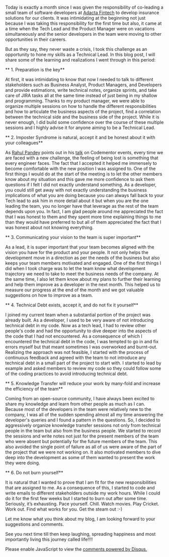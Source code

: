 <!-- 
.. title: Learnings from a month of being an Assistant Tech Lead!
.. slug: learnings-from-a-month-of-being-a-tech-lead
.. date: 2022-01-18 21:44:47 UTC+05:30
.. tags: 
.. category: 
.. link: 
.. description: 
.. type: text
-->

Today is exactly a month since I was given the responsibility of co-leading a small team of software developers at [Adacta Fintech](https://www.adacta-fintech.com/) to develop insurance solutions for our clients. It was intimidating at the beginning not just because I was taking this responsibility for the first time but also, it came at a time when the Tech Lead and the Product Manager were on vacations simultaneously and the senior developers in the team were moving to other opportunities in their careers.

But as they say, they never waste a crisis, I took this challenge as an opportunity to hone my skills as a Technical Lead. In this blog post, I will share some of the learning and realizations I went through in this period:

** 1. Preparation is the key**

At first, it was intimidating to know that now I needed to talk to different stakeholders such as Business Analyst, Product Managers, and Developers and provide estimations, write technical notes, organize sprints, and take care of JIRA tasks all at the same time instead of just being in my shallow and programming. Thanks to my product manager, we were able to organize multiple sessions on how to handle the different responsibilities and how to articulate the business aspects of the project, find a correlation between the technical side and the business side of the project. While it is never enough, I did build some confidence over the course of these multiple sessions and I highly advise it for anyone aiming to be a Technical Lead.

** 2. Imposter Syndrome is natural, accept it and be honest about it with your colleagues**

As [Rahul Pandey](https://www.linkedin.com/in/rpandey1234/) points out in his [talk](https://www.youtube.com/watch?v=F_CLhDvtYrs&ab_channel=Codementor) on Codementor events, every time we are faced with a new challenge, the feeling of being lost is something that every engineer faces. The fact that I accepted it helped me immensely to become comfortable with the new position I was assigned to. One of the first things I would do at the start of the meeting is to let the other members know about my situation and this gave me more confidence to ask them questions if I felt I did not exactly understand something. As a developer, you could still get away with not exactly understanding the business implications of what you are doing because you can always fall back to your Tech lead to ask him in more detail about it but when you are the one leading the team, you no longer have that leverage as the rest of the team depends upon you. In fact, I am glad people around me appreciated the fact that I was honest to them and they spent more time explaining things to me than they would have preferred to but all of them appreciated the fact that I was honest about not knowing everything.

** 3. Communicating your vision to the team is super important**

As a lead, it is super important that your team becomes aligned with the vision you have for the product and your people. It not only helps the development move in a direction as per the needs of the business but also keeps your team members motivated and engaged. One of the first things I did when I took charge was to let the team know what development trajectory we need to take to meet the business needs of the company. At the same time, I also let them know about my plans to further their learning and help them improve as a developer in the next month. This helped us to measure our progress at the end of the month and we got valuable suggestions on how to improve as a team.

** 4. Technical Debt exists, accept it, and do not fix it yourself**

I joined my current team when a substantial portion of the project was already built. As a developer, I used to be very aware of not introducing technical debt in my code. Now as a tech lead, I had to review other people's code and had the opportunity to dive deeper into the aspects of the code that I had not encountered. As a consequence of which I encountered the technical debt in the code, I was tempted to go in and fix errors myself but that meant sometimes I was overworked and burnt-out. Realizing the approach was not feasible, I started with the process of continuous feedback and agreed with the team to not introduce any technical debt in a small part of the project to start with. I started to lead by example and asked members to review my code so they could follow some of the coding practices to avoid introducing technical debt.

** 5. Knowledge Transfer will reduce your work by many-fold and increase the efficiency of the team**

Coming from an open-source community, I have always been excited to share my knowledge and learn from other people as much as I can. Because most of the developers in the team were relatively new to the company, I was all of the sudden spending almost all my time answering the developer's queries and I found a pattern in the questions. So, I decided to aggressively organize knowledge transfer sessions not only from technical people in the team but also from the business people. We started to record the sessions and write notes not just for the present members of the team who were absent but potentially for the future members of the team. This also avoided the single point of failure as all of us were aware of the part of the project that we were not working on. It also motivated members to dive deep into the development as some of them wanted to present the work they were doing.

** 6. Do not burn yourself**

It is natural that I wanted to prove that I am fit for the new responsibilities that are assigned to me. As a consequence of this, I started to code and write emails to different stakeholders outside my work hours. While I could do it for the first few weeks but I started to burn out after some time. Seriously, it’s exhausting. Pace yourself. Chill. Watch movies. Play Cricket. Work out. Find what works for you. Get the steam out :-)

Let me know what you think about my blog, I am looking forward to your suggestions and comments.

See you next time till then keep laughing, spreading happiness and most importantly living this journey called life!!!!

<div id="disqus_thread"></div>
<script>
/**
* RECOMMENDED CONFIGURATION VARIABLES: EDIT AND UNCOMMENT THE SECTION BELOW TO INSERT DYNAMIC VALUES FROM YOUR PLATFORM OR CMS.
* LEARN WHY DEFINING THESE VARIABLES IS IMPORTANT: https://disqus.com/admin/universalcode/#configuration-variables
*/
/*
var disqus_config = function () {
this.page.url = PAGE_URL; // Replace PAGE_URL with your page's canonical URL variable
this.page.identifier = PAGE_IDENTIFIER; // Replace PAGE_IDENTIFIER with your page's unique identifier variable
};
*/
(function() { // DON'T EDIT BELOW THIS LINE
var d = document, s = d.createElement('script');

s.src = '//avoyage.disqus.com/embed.js';

s.setAttribute('data-timestamp', +new Date());
(d.head || d.body).appendChild(s);
})();
</script>
<noscript>Please enable JavaScript to view the <a href="https://disqus.com/?ref_noscript" rel="nofollow">comments powered by Disqus.</a></noscript>
